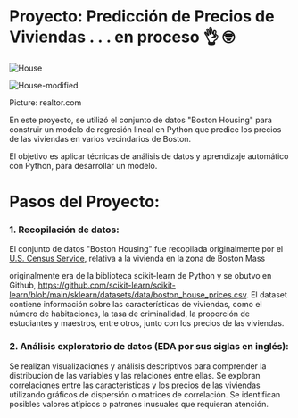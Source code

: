 # Proyecto: Predicción de Precios de Viviendas . . . en proceso 👌 🤓
![House](https://github.com/EvelynOr/Python/assets/82233779/21b36b30-883e-471d-a328-e979441ccf93)

![House-modified](https://github.com/EvelynOr/Python/assets/82233779/504439eb-fbab-49a9-a799-20f339d1652c)

Picture: realtor.com

En este proyecto, se utilizó el conjunto de datos "Boston Housing" para construir un modelo de regresión lineal en Python que predice los precios de las viviendas en varios vecindarios de Boston. 

El objetivo es aplicar técnicas de análisis de datos y aprendizaje automático con Python, para desarrollar un modelo.

# Pasos del Proyecto:
### 1. Recopilación de datos:
El conjunto de datos "Boston Housing" fue recopilada originalmente por el [U.S. Census Service](https://www.cs.toronto.edu/~delve/data/boston/bostonDetail.html), relativa a la vivienda en la zona de Boston Mass

originalmente era de la biblioteca scikit-learn de Python y se obutvo en Github, https://github.com/scikit-learn/scikit-learn/blob/main/sklearn/datasets/data/boston_house_prices.csv.
El dataset contiene información sobre las características de viviendas, como el número de habitaciones, la tasa de criminalidad, la proporción de estudiantes y maestros, entre otros, junto con los precios de las viviendas.


### 2. Análisis exploratorio de datos (EDA por sus siglas en inglés):
Se realizan visualizaciones y análisis descriptivos para comprender la distribución de las variables y las relaciones entre ellas.
Se exploran correlaciones entre las características y los precios de las viviendas utilizando gráficos de dispersión o matrices de correlación.
Se identifican posibles valores atípicos o patrones inusuales que requieran atención.


